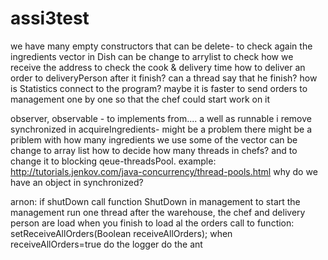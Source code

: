 assi3test
=========

we have many empty constructors that can be delete- to check again
the ingredients vector in Dish can be change to arrylist
to check how we receive the address
to check the cook & delivery time
how to deliver an order to deliveryPerson after it finish? can a thread say that he finish?
how is Statistics connect to the program?
maybe it is faster to send orders to management one by one so that the chef could start work on it


observer, observable - to implements from.... a well as runnable
i remove synchronized in acquireIngredients- might be a problem
there might be a priblem with how many ingredients we use
some of the vector can be change to array list
how to decide how many threads in chefs? and to change it to blocking qeue-threadsPool. example: http://tutorials.jenkov.com/java-concurrency/thread-pools.html
why do we have an object in synchronized?

arnon:
 if shutDown call function ShutDown in management
 to start the management run one thread after the warehouse, the chef and delivery person are load
 when you finish to load al the orders call to function: setReceiveAllOrders(Boolean receiveAllOrders); when receiveAllOrders=true
 do the logger
 do the ant
 